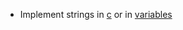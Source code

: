 - Implement strings in [c](contents-c.md) or in [variables](computer-science/docs/python/variables.md)